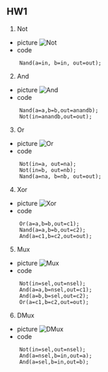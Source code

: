 ## HW1
1. Not
* picture
![Not](https://nohano1l.github.io/co109a/01/jpg/55650.jpg)
* code
```
    Nand(a=in, b=in, out=out);
```
2. And
* picture
![And](https://nohano1l.github.io/co109a/01/jpg/55651.jpg)
* code
```
    Nand(a=a,b=b,out=anandb);
    Not(in=anandb,out=out);
```
3. Or
* picture
![Or](https://nohano1l.github.io/co109a/01/jpg/55652.jpg)
* code
```
    Not(in=a, out=na);
    Not(in=b, out=nb);
    Nand(a=na, b=nb, out=out);
```
4. Xor
* picture
![Xor](https://nohano1l.github.io/co109a/01/jpg/55653.jpg)
* code
```
    Or(a=a,b=b,out=c1);
    Nand(a=a,b=b,out=c2);
    And(a=c1,b=c2,out=out);
```
5. Mux
* picture
![Mux](https://nohano1l.github.io/co109a/01/jpg/55654.jpg)
* code
```
    Not(in=sel,out=nsel);
    And(a=a,b=nsel,out=c1);
    And(a=b,b=sel,out=c2);
    Or(a=c1,b=c2,out=out);
```
6. DMux
* picture
![DMux](https://nohano1l.github.io/co109a/01/jpg/55655.jpg)
* code
```
    Not(in=sel,out=nsel);
    And(a=nsel,b=in,out=a);
    And(a=sel,b=in,out=b);
```